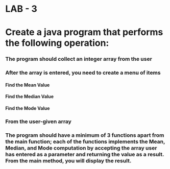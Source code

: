 # LAB - 3

# Create a java program that performs the following operation:
### The program should collect an integer array from the user
### After the array is entered, you need to create a menu of items
#### Find the Mean Value
#### Find the Median Value
#### Find the Mode Value
### From the user-given array
### The program should have a minimum of 3 functions apart from the main function; each of the functions implements the Mean, Median, and Mode computation by accepting the array user has entered as a parameter and returning the value as a result. From the main method, you will display the result.
